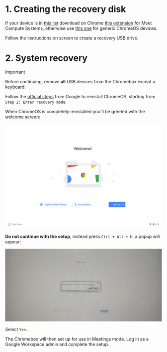 # 1. Creating the recovery disk

If your device is in [this list](../meetHardwareDevices.md) download on Chrome [this extension](https://chrome.google.com/webstore/detail/meet-compute-system-recov/odkacekibiibhidpiopcmgbgebkeoced) for Meet Compute Systems, otherwise use [this one](https://chrome.google.com/webstore/detail/chromebook-recovery-utili/pocpnlppkickgojjlmhdmidojbmbodfm) for generic ChromeOS devices.

Follow the instructions on screen to create a recovery USB drive.

# 2. System recovery

> [!IMPORTANT]
> Before continuing, remove **all** USB devices from the Chromebox except a keyboard.

Follow the [official steps](https://support.google.com/a/answer/10562922?hl=en#zippy=%2Cstep-enter-recovery-mode) from Google to reinstall ChromeOS, starting from `Step 2: Enter recovery mode`.

When ChromeOS is completely reinstalled you'll be greeted with the welcome screen:

![welcome screen](../images/welcome.jpg)

**Do not continue with the setup**, instead press `Ctrl + Alt + H`, a popup will appear:

![meet mode popup](../images/meet_mode.jpg)

Select `Yes`.

The Chromebox will then set up for use in Meetings mode. Log in as a Google Workspace admin and complete the setup.